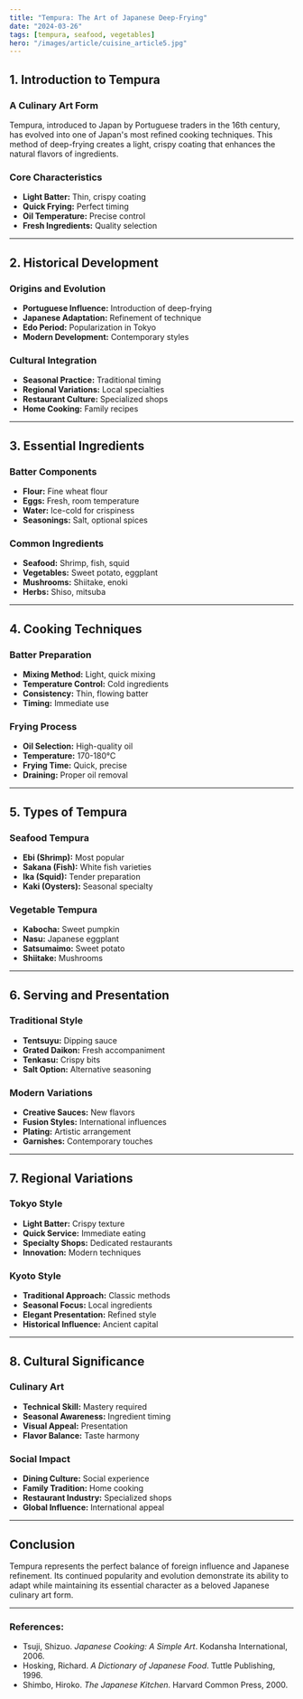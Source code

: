 ```yaml
---
title: "Tempura: The Art of Japanese Deep-Frying"
date: "2024-03-26"
tags: [tempura, seafood, vegetables]
hero: "/images/article/cuisine_article5.jpg"
---
```


## 1. Introduction to Tempura

### **A Culinary Art Form**

Tempura, introduced to Japan by Portuguese traders in the 16th century, has evolved into one of Japan's most refined cooking techniques. This method of deep-frying creates a light, crispy coating that enhances the natural flavors of ingredients.

### **Core Characteristics**

* **Light Batter:** Thin, crispy coating
* **Quick Frying:** Perfect timing
* **Oil Temperature:** Precise control
* **Fresh Ingredients:** Quality selection

---

## 2. Historical Development

### **Origins and Evolution**

* **Portuguese Influence:** Introduction of deep-frying
* **Japanese Adaptation:** Refinement of technique
* **Edo Period:** Popularization in Tokyo
* **Modern Development:** Contemporary styles

### **Cultural Integration**

* **Seasonal Practice:** Traditional timing
* **Regional Variations:** Local specialties
* **Restaurant Culture:** Specialized shops
* **Home Cooking:** Family recipes

---

## 3. Essential Ingredients

### **Batter Components**

* **Flour:** Fine wheat flour
* **Eggs:** Fresh, room temperature
* **Water:** Ice-cold for crispiness
* **Seasonings:** Salt, optional spices

### **Common Ingredients**

* **Seafood:** Shrimp, fish, squid
* **Vegetables:** Sweet potato, eggplant
* **Mushrooms:** Shiitake, enoki
* **Herbs:** Shiso, mitsuba

---

## 4. Cooking Techniques

### **Batter Preparation**

* **Mixing Method:** Light, quick mixing
* **Temperature Control:** Cold ingredients
* **Consistency:** Thin, flowing batter
* **Timing:** Immediate use

### **Frying Process**

* **Oil Selection:** High-quality oil
* **Temperature:** 170-180°C
* **Frying Time:** Quick, precise
* **Draining:** Proper oil removal

---

## 5. Types of Tempura

### **Seafood Tempura**

* **Ebi (Shrimp):** Most popular
* **Sakana (Fish):** White fish varieties
* **Ika (Squid):** Tender preparation
* **Kaki (Oysters):** Seasonal specialty

### **Vegetable Tempura**

* **Kabocha:** Sweet pumpkin
* **Nasu:** Japanese eggplant
* **Satsumaimo:** Sweet potato
* **Shiitake:** Mushrooms

---

## 6. Serving and Presentation

### **Traditional Style**

* **Tentsuyu:** Dipping sauce
* **Grated Daikon:** Fresh accompaniment
* **Tenkasu:** Crispy bits
* **Salt Option:** Alternative seasoning

### **Modern Variations**

* **Creative Sauces:** New flavors
* **Fusion Styles:** International influences
* **Plating:** Artistic arrangement
* **Garnishes:** Contemporary touches

---

## 7. Regional Variations

### **Tokyo Style**

* **Light Batter:** Crispy texture
* **Quick Service:** Immediate eating
* **Specialty Shops:** Dedicated restaurants
* **Innovation:** Modern techniques

### **Kyoto Style**

* **Traditional Approach:** Classic methods
* **Seasonal Focus:** Local ingredients
* **Elegant Presentation:** Refined style
* **Historical Influence:** Ancient capital

---

## 8. Cultural Significance

### **Culinary Art**

* **Technical Skill:** Mastery required
* **Seasonal Awareness:** Ingredient timing
* **Visual Appeal:** Presentation
* **Flavor Balance:** Taste harmony

### **Social Impact**

* **Dining Culture:** Social experience
* **Family Tradition:** Home cooking
* **Restaurant Industry:** Specialized shops
* **Global Influence:** International appeal

---

## Conclusion

Tempura represents the perfect balance of foreign influence and Japanese refinement. Its continued popularity and evolution demonstrate its ability to adapt while maintaining its essential character as a beloved Japanese culinary art form.

---

### **References:**

* Tsuji, Shizuo. *Japanese Cooking: A Simple Art*. Kodansha International, 2006.
* Hosking, Richard. *A Dictionary of Japanese Food*. Tuttle Publishing, 1996.
* Shimbo, Hiroko. *The Japanese Kitchen*. Harvard Common Press, 2000.

